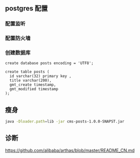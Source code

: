 # 
## postgres 配置
### 配置监听
### 配置防火墙
### 创建数据库
```postgresql
create database posts encoding = 'UTF8';

create table posts (
  id varchar(32) primary key ,
  title varchar(200),
  gmt_create timestamp,
  gmt_modified timestamp
);
```
## 瘦身
```sh
java -Dloader.path=lib -jar cms-posts-1.0.0-SNAPST.jar 
```
## 诊断
https://github.com/alibaba/arthas/blob/master/README_CN.md